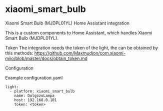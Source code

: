 # xiaomi_smart_bulb
Xiaomi Smart Bulb (MJDPL01YL) Home Assistant integration

This is a custom components to Home Assistant, which handles Xiaomi Smart Bulb (MJDPL01YL).

Token
The integration needs the token of the light, the can be obtained by this methods:
https://github.com/Maxmudjon/com.xiaomi-miio/blob/master/docs/obtain_token.md

Configuration

Example configuration.yaml
```
light:
  - platform: xiaomi_smart_bulb
    name: DolgozoLampa
    host: 192.168.0.101
    token: <token>
```
